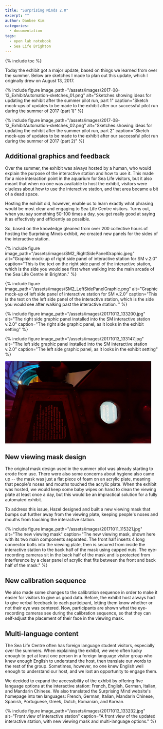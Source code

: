 ```yaml
---
title: "Surprising Minds 2.0"
excerpt: ""
author: Danbee Kim
categories:
  - documentation
tags:
  - open lab notebook
  - Sea Life Brighton
---
```

{% include toc %}

Today the exhibit got a major update, based on things we learned from over the summer. Below are sketches I made to plan out this update, which I originally drew on August 13, 2017. 

{% include figure image_path="/assets/images/2017-08-13_ExhibitAutomation-sketches_01.png" alt="Sketches showing ideas for updating the exhibit after the summer pilot run, part 1" caption="Sketch mock-ups of updates to be made to the exhibit after our successful pilot run during the summer of 2017 (part 1)" %}

{% include figure image_path="/assets/images/2017-08-13_ExhibitAutomation-sketches_02.png" alt="Sketches showing ideas for updating the exhibit after the summer pilot run, part 2" caption="Sketch mock-ups of updates to be made to the exhibit after our successful pilot run during the summer of 2017 (part 2)" %}

## Additional graphics and feedback
Over the summer, the exhibit was always hosted by a human, who would explain the purpose of the interactive station and how to use it. This made for a nice interaction point in the aquarium for Sea Life visitors, but it also meant that when no one was available to host the exhibit, visitors were clueless about how to use the interactive station, and that area became a bit of a dead space. 

Hosting the exhibit did, however, enable us to learn exactly what phrasing would be most clear and engaging to Sea Life Centre visitors. Turns out, when you say something 50-100 times a day, you get really good at saying it as effectively and efficiently as possible. 

So, based on the knowledge gleaned from over 200 collective hours of hosting the Surprising Minds exhibit, we created new panels for the sides of the interactive station. 

{% include figure image_path="/assets/images/SM2_RightSidePanelGraphic.jpeg" alt="Graphic mock-up of right side panel of interactive station for SM v.2.0" caption="This is the text on the right side panel of the interactive station, which is the side you would see first when walking into the main arcade of the Sea Life Centre in Brighton." %}

{% include figure image_path="/assets/images/SM2_LeftSidePanelGraphic.png" alt="Graphic mock-up of left side panel of interactive station for SM v.2.0" caption="This is the text on the left side panel of the interactive station, which is the side you would see after walking past the interactive station. " %}

{% include figure image_path="/assets/images/20171013_133200.jpg" alt="The right side graphic panel installed into the SM interactive station v.2.0" caption="The right side graphic panel, as it looks in the exhibit setting" %}

{% include figure image_path="/assets/images/20171013_133147.jpg" alt="The left side graphic panel installed into the SM interactive station v.2.0" caption="The left side graphic panel, as it looks in the exhibit setting" %}

<img src="/assets/images/20171013_133147.jpg" width="480">

## New viewing mask design

The original mask design used in the summer pilot was already starting to erode from use. There were also some concerns about hygiene also came up -- the mask was just a flat piece of foam on an acrylic plate, meaning that people's noses and mouths touched the acrylic plate. When the exhibit was hosted, we would keep some baby wipes on hand to clean the viewing plate at least once a day, but this would be an impractical solution for a fully automated exhibit. 

To address this issue, Hazel designed and built a new viewing mask that bumps out further away from the viewing plate, keeping people's noses and mouths from touching the interactive station. 

{% include figure image_path="/assets/images/20171011_115321.jpg" alt="The new viewing mask" caption="The new viewing mask, shown here with its two main components separated. The front half inserts 4 long connector bolts into the viewing plate, then is secured from inside the interactive station to the back half of the mask using capped nuts. The eye-recording cameras sit in the back half of the mask and is protected from interference by a clear panel of acrylic that fits between the front and back half of the mask." %}

## New calibration sequence

We also made some changes to the calibration sequence in order to make it easier for visitors to give us good data. Before, the exhibit host always had to give verbal feedback to each participant, letting them know whether or not their eye was centered. Now, participants are shown what the eye-recording cameras see during the calibration sequence, so that they can self-adjust the placement of their face in the viewing mask. 

## Multi-language content

The Sea Life Centre often has foreign language student visitors, especially over the summers. When explaining the exhibit, we were often lucky enough to get at least one person in a foreign language visitor group who knew enough English to understand the host, then translate our words to the rest of the group. Sometimes, however, no one knew English well enough to understand our host, and we lost an opportunity to engage them. 

We decided to expand the accessibility of the exhibit by offering five language options at the interactive station: French, English, German, Italian, and Mandarin Chinese. We also translated the Surprising Mind website's homepage into ten languages: French, German, Italian, Mandarin Chinese, Spanish, Portuguese, Greek, Dutch, Romanian, and Korean. 

{% include figure image_path="/assets/images/20171013_133232.jpg" alt="Front view of interactive station" caption="A front view of the updated interactive station, with new viewing mask and multi-language options." %}
